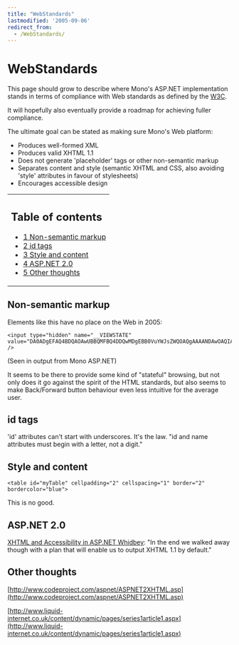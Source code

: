 ```yaml
---
title: "WebStandards"
lastmodified: '2005-09-06'
redirect_from:
  - /WebStandards/
---
```


WebStandards
============

This page should grow to describe where Mono's ASP.NET implementation stands in terms of compliance with Web standards as defined by the [W3C](http://www.w3.org/).

It will hopefully also eventually provide a roadmap for achieving fuller compliance.

The ultimate goal can be stated as making sure Mono's Web platform:

-   Produces well-formed XML
-   Produces valid XHTML 1.1
-   Does not generate 'placeholder' tags or other non-semantic markup
-   Separates content and style (semantic XHTML and CSS, also avoiding 'style' attributes in favour of stylesheets)
-   Encourages accessible design

<table>
<col width="100%" />
<tbody>
<tr class="odd">
<td align="left"><h2>Table of contents</h2>
<ul>
<li><a href="#non-semantic-markup">1 Non-semantic markup</a></li>
<li><a href="#id-tags">2 id tags</a></li>
<li><a href="#style-and-content">3 Style and content</a></li>
<li><a href="#aspnet-20">4 ASP.NET 2.0</a></li>
<li><a href="#other-thoughts">5 Other thoughts</a></li>
</ul></td>
</tr>
</tbody>
</table>

Non-semantic markup
-------------------

Elements like this have no place on the Web in 2005:

``` nowiki
<input type="hidden" name="__VIEWSTATE" value="DA0ADgEFAQ4BDQAOAwUBBQMFBQ4DDQwMDgEBB0VuYWJsZWQOAQgAAAANDAwOAQIAAA4BCAAAAA0MDA4BAgAADgEIAAAAAA==" />
```

(Seen in output from Mono ASP.NET)

It seems to be there to provide some kind of "stateful" browsing, but not only does it go against the spirit of the HTML standards, but also seems to make Back/Forward button behaviour even less intuitive for the average user.

id tags
-------

'id' attributes can't start with underscores. It's the law. "id and name attributes must begin with a letter, not a digit."

Style and content
-----------------

``` nowiki
<table id="myTable" cellpadding="2" cellspacing="1" border="2" bordercolor="blue">
```

This is no good.

ASP.NET 2.0
-----------

[XHTML and Accessibility in ASP.NET Whidbey](http://weblogs.asp.net/scottgu/archive/2003/11/25/39620.aspx): "In the end we walked away though with a plan that will enable us to output XHTML 1.1 by default."

Other thoughts
--------------

[http://www.codeproject.com/aspnet/ASPNET2XHTML.asp](http://www.codeproject.com/aspnet/ASPNET2XHTML.asp)

[http://www.liquid-internet.co.uk/content/dynamic/pages/series1article1.aspx](http://www.liquid-internet.co.uk/content/dynamic/pages/series1article1.aspx)
